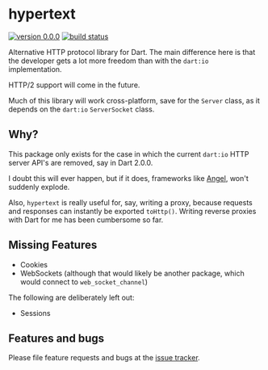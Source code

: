 # hypertext
[![version 0.0.0](https://img.shields.io/badge/pub-v0.0.0-red.svg)](https://pub.dartlang.org/packages/hypertext)
[![build status](https://travis-ci.org/thosakwe/hypertext.svg)](https://travis-ci.org/thosakwe/hypertext)

Alternative HTTP protocol library for Dart. The main difference here
is that the developer gets a lot more freedom than with the
`dart:io` implementation.

HTTP/2 support will come in the future.

Much of this library will work cross-platform, save for the `Server` class, as
it depends on the `dart:io` `ServerSocket` class.

## Why?
This package only exists for the case in which the current `dart:io`
HTTP server API's are removed, say in Dart 2.0.0.

I doubt this will ever happen, but if it does, frameworks like
[Angel](https://angel-dart.github.io), won't suddenly explode.

Also, `hypertext` is really useful for, say, writing a proxy,
because requests and responses can instantly be exported `toHttp()`.
Writing reverse proxies with Dart for me has been cumbersome so far.

## Missing Features
- Cookies
- WebSockets (although that would likely be another package, which would
connect to `web_socket_channel`)

The following are deliberately left out:
- Sessions

## Features and bugs

Please file feature requests and bugs at the [issue tracker][tracker].

[tracker]: http://github.com/thosakwe/hypertext/issues
